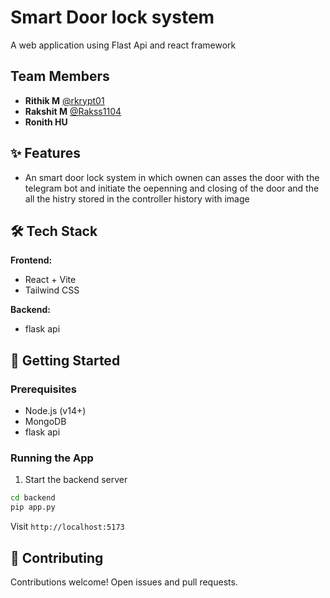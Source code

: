 # Smart Door lock system

A web application using Flast Api and react framework

## Team Members

- **Rithik M** [@rkrypt01](https://github.com/rkrypt01)
- **Rakshit M** [@Rakss1104](https://github.com/Rakss1104)
- **Ronith HU** 

## ✨ Features

- An smart door lock system in which ownen can asses the door with the telegram bot and initiate the oepenning and closing of the door and the all the histry stored in the controller history with image

## 🛠️ Tech Stack

**Frontend:**
- React + Vite
- Tailwind CSS

**Backend:**
- flask api

## 🚀 Getting Started

### Prerequisites

- Node.js (v14+)
- MongoDB
- flask api



### Running the App

1. Start the backend server
```bash
cd backend
pip app.py
```


Visit `http://localhost:5173`


## 🤝 Contributing

Contributions welcome! Open issues and pull requests.
